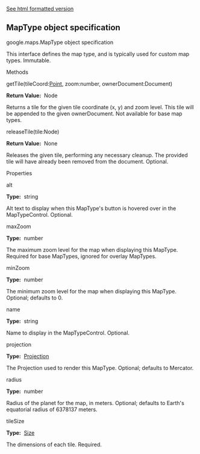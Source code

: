 [See html formatted version](https://huasofoundries.github.io/google-maps-documentation/MapType.html)


MapType object specification
----------------------------

google.maps.MapType object specification

This interface defines the map type, and is typically used for custom map types. Immutable.

Methods

getTile(tileCoord:[Point](https://github.com/amenadiel/google-maps-documentation/blob/master/docs/Point.md), zoom:number, ownerDocument:Document)

**Return Value:**  Node

Returns a tile for the given tile coordinate (x, y) and zoom level. This tile will be appended to the given ownerDocument. Not available for base map types.

releaseTile(tile:Node)

**Return Value:**  None

Releases the given tile, performing any necessary cleanup. The provided tile will have already been removed from the document. Optional.

Properties

alt

**Type:**  string

Alt text to display when this MapType's button is hovered over in the MapTypeControl. Optional.

maxZoom

**Type:**  number

The maximum zoom level for the map when displaying this MapType. Required for base MapTypes, ignored for overlay MapTypes.

minZoom

**Type:**  number

The minimum zoom level for the map when displaying this MapType. Optional; defaults to 0.

name

**Type:**  string

Name to display in the MapTypeControl. Optional.

projection

**Type:**  [Projection](https://github.com/amenadiel/google-maps-documentation/blob/master/docs/Projection.md)

The Projection used to render this MapType. Optional; defaults to Mercator.

radius

**Type:**  number

Radius of the planet for the map, in meters. Optional; defaults to Earth's equatorial radius of 6378137 meters.

tileSize

**Type:**  [Size](https://github.com/amenadiel/google-maps-documentation/blob/master/docs/Size.md)

The dimensions of each tile. Required.